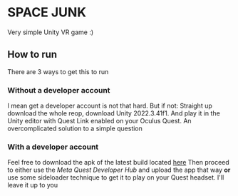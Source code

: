 # SPACE JUNK

Very simple Unity VR game :)

## How to run

There are 3 ways to get this to run

### Without a developer account
I mean get a developer account is not that hard. But if not:
Straight up download the whole reop, download Unity 2022.3.41f1. And play it in the Unity editor with Quest Link enabled on your Oculus Quest. An overcomplicated solution to a simple question

### With a developer account
Feel free to download the apk of the latest build located [here](https://github.com/L42ARO/space_junk_unity/releases)
Then proceed to either use the _Meta Quest Developer Hub_ and upload the app that way **or** use some sideloader technique to get it to play on your Quest headset. I'll leave it up to you

